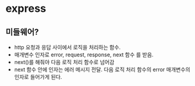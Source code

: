 # express

## 미들웨어?
- http 요청과 응답 사이에서 로직을 처리하는 함수.
- 매개변수 인자로 error, request, response, next 함수 를 받음.
- next()를 해줘야 다음 로직 처리 함수로 넘어감
- next 함수 안에 인자는 에러 메시지 전달. 다음 로직 처리 함수의 error 매개변수의 인자로 들어가게 된다.


